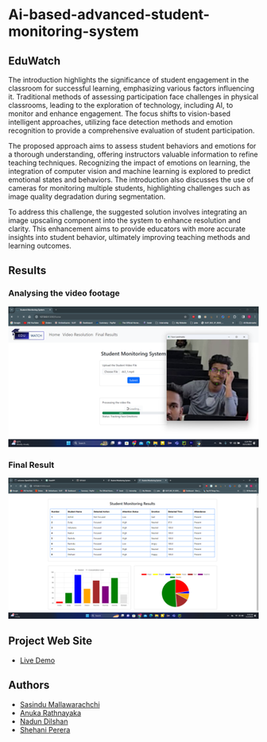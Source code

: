 # Ai-based-advanced-student-monitoring-system

## EduWatch
The introduction highlights the significance of student engagement in the classroom for successful learning, emphasizing various factors influencing it. Traditional methods of assessing participation face challenges in physical classrooms, leading to the exploration of technology, including AI, to monitor and enhance engagement. The focus shifts to vision-based intelligent approaches, utilizing face detection methods and emotion recognition to provide a comprehensive evaluation of student participation.

The proposed approach aims to assess student behaviors and emotions for a thorough understanding, offering instructors valuable information to refine teaching techniques. Recognizing the impact of emotions on learning, the integration of computer vision and machine learning is explored to predict emotional states and behaviors. The introduction also discusses the use of cameras for monitoring multiple students, highlighting challenges such as image quality degradation during segmentation.

To address this challenge, the suggested solution involves integrating an image upscaling component into the system to enhance resolution and clarity. This enhancement aims to provide educators with more accurate insights into student behavior, ultimately improving teaching methods and learning outcomes.

## Results
### Analysing the video footage
![Logo](https://github.com/SasinduMallawarachchi/Ai-based-advanced-student-monitoring-system/blob/main/Images/User%20Interface%202.png)
### Final Result
![Logo](https://github.com/SasinduMallawarachchi/Ai-based-advanced-student-monitoring-system/blob/main/Images/User%20Interface%201.png)

## Project Web Site
- [Live Demo](https://ndilsh.github.io/Edu-Watch-Website/)

## Authors

- [Sasindu Mallawarachchi](https://github.com/SasinduMallawarachchi)
- [Anuka Rathnayaka](https://www.github.com/)
- [Nadun Dilshan](https://www.github.com/)
- [Shehani Perera](https://www.github.com/)
